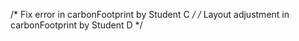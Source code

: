/* Fix error in carbonFootprint by Student C */
/* Layout adjustment in carbonFootprint by Student D */

